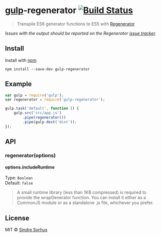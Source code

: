 # [gulp](https://github.com/wearefractal/gulp)-regenerator [![Build Status](https://secure.travis-ci.org/sindresorhus/gulp-regenerator.png?branch=master)](http://travis-ci.org/sindresorhus/gulp-regenerator)

> Transpile ES6 generator functions to ES5 with [Regenerator](http://facebook.github.io/regenerator/)

*Issues with the output should be reported on the Regenerator [issue tracker](https://github.com/facebook/regenerator/issues).*


## Install

Install with [npm](https://npmjs.org/package/gulp-regenerator)

```
npm install --save-dev gulp-regenerator
```


## Example

```js
var gulp = require('gulp');
var regenerator = require('gulp-regenerator');

gulp.task('default', function () {
	gulp.src('src/app.js')
		.pipe(regenerator())
		.pipe(gulp.dest('dist'));
});
```


## API

### regenerator(options)

#### options.includeRuntime

Type: `Boolean`  
Default: `false`

> A small runtime library (less than 1KB compressed) is required to provide the wrapGenerator function. You can install it either as a CommonJS module or as a standalone .js file, whichever you prefer.


## License

MIT © [Sindre Sorhus](http://sindresorhus.com)

